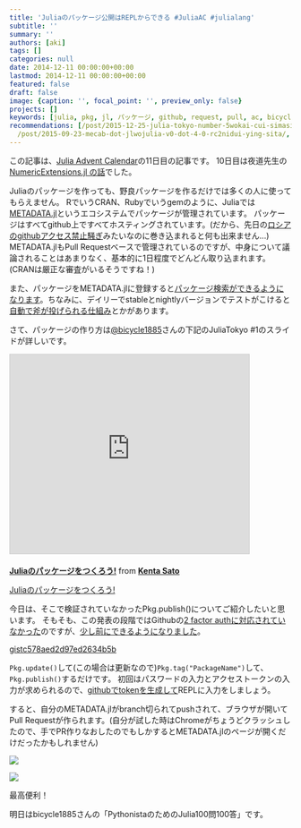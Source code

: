 ```yaml
---
title: 'Juliaのパッケージ公開はREPLからできる #JuliaAC #julialang'
subtitle: ''
summary: ''
authors: [aki]
tags: []
categories: null
date: 2014-12-11 00:00:00+00:00
lastmod: 2014-12-11 00:00:00+00:00
featured: false
draft: false
image: {caption: '', focal_point: '', preview_only: false}
projects: []
keywords: [julia, pkg, jl, パッケージ, github, request, pull, ac, bicycle, '1885']
recommendations: [/post/2015-12-25-julia-tokyo-number-5wokai-cui-simasita-number-juliatokyo/,
  /post/2015-09-23-mecab-dot-jlwojulia-v0-dot-4-0-rc2nidui-ying-sita/, /post/2015-12-10-julianoqing-bao-woshou-ji-situdukeruniha/]
---
```

この記事は、[Julia Advent Calendar](http://qiita.com/advent-calendar/2014/julialang)の11日目の記事です。 10日目は夜道先生の[NumericExtensions.jl の話](http://yomichi.hateblo.jp/entry/2014/12/10/052839)でした。

Juliaのパッケージを作っても、野良パッケージを作るだけでは多くの人に使ってもらえません。 RでいうCRAN、Rubyでいうgemのように、Juliaでは[METADATA.jl](https://github.com/JuliaLang/METADATA.jl)というエコシステムでパッケージが管理されています。 パッケージはすべてgithub上ですべてホスティングされています。(だから、先日の[ロシアのgithubアクセス禁止騒ぎ](http://jp.techcrunch.com/2014/12/04/20141203github-russia/)みたいなのに巻き込まれると何も出来ません...) METADATA.jlもPull Requestベースで管理されているのですが、中身について議論されることはあまりなく、基本的に1日程度でどんどん取り込まれます。(CRANは厳正な審査がいるそうですね！)

また、パッケージをMETADATA.jlに登録すると[パッケージ検索ができるようになります](http://pkg.julialang.org/)。ちなみに、デイリーでstableとnightlyバージョンでテストがこけると[自動で斧が投げられる仕組み](https://github.com/chezou/MeCab.jl/issues/1)とかがあります。

さて、パッケージの作り方は[@bicycle1885](https://twitter.com/bicycle1885)さんの下記のJuliaTokyo #1のスライドが詳しいです。

<iframe src="https://www.slideshare.net/slideshow/embed_code/36649709" width="427" height="356" frameborder="0" marginwidth="0" marginheight="0" scrolling="no" style="border:1px solid #CCC; border-width:1px; margin-bottom:5px; max-width: 100%;" allowfullscreen> </iframe>

  **[Juliaのパッケージをつくろう!](https://www.slideshare.net/KentaSato/julia-36649709 "Juliaのパッケージをつくろう!")** from **[Kenta Sato](https://www.slideshare.net/KentaSato)** 

[Juliaのパッケージをつくろう!](http://www.slideshare.net/KentaSato/julia-36649709)

今日は、そこで検証されていなかったPkg.publish()についてご紹介したいと思います。 そもそも、この発表の段階ではGithubの[2 factor authに対応されていなかった](https://github.com/JuliaLang/julia/issues/5252)のですが、[少し前にできるようになりました](https://github.com/JuliaLang/julia/commit/a5b1f3066e62356bc59a2ca542358b620d6e0435)。

<script src="https://gist.github.com/c578aed2d97ed2634b5b.js"> </script>

[gistc578aed2d97ed2634b5b](https://gist.github.com/c578aed2d97ed2634b5b)

`Pkg.update()`して(この場合は更新なので)`Pkg.tag("PackageName")`して、`Pkg.publish()`するだけです。 初回はパスワードの入力とアクセストークンの入力が求められるので、[githubでtokenを生成して](https://github.com/settings/applications)REPLに入力をしましょう。

すると、自分のMETADATA.jlがbranch切られてpushされて、ブラウザが開いてPull Requestが作られます。(自分が試した時はChromeがちょうどクラッシュしたので、手でPR作りなおしたのでもしかするとMETADATA.jlのページが開くだけだったかもしれません)

![](/img/julia_ac_pkg_publish/20141207213426.png)

![](/img/julia_ac_pkg_publish/20141207213437.png)

最高便利！

明日はbicycle1885さんの「PythonistaのためのJulia100問100答」です。



